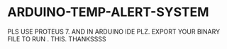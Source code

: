 # ARDUINO-TEMP-ALERT-SYSTEM
PLS USE PROTEUS 7. 
AND IN ARDUINO IDE PLZ. EXPORT YOUR BINARY FILE TO RUN . THIS. 
THANKSSSS
